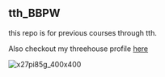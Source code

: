 ## tth_BBPW
this repo is for previous courses through tth.

Also checkout my threehouse profile [here](https://teamtreehouse.com/theocharislivieratos)

![x27pi85g_400x400](https://user-images.githubusercontent.com/23059994/32165779-96f0c478-bd6c-11e7-80a9-a6da4e2642de.jpg)

